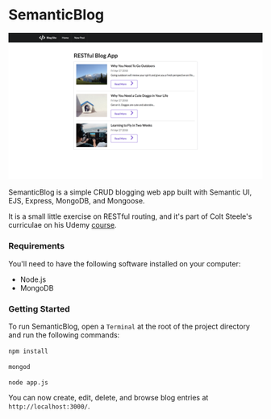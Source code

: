 # SemanticBlog

![](public/images/SemanticBlog_Screenshot.png)

SemanticBlog is a simple CRUD blogging web app built with Semantic UI, EJS, Express, MongoDB, and Mongoose. 

It is a small little exercise on RESTful routing, and it's part of Colt Steele's curriculae on his Udemy [course](https://www.udemy.com/the-web-developer-bootcamp/learn/v4/overview).

### Requirements

You'll need to have the following software installed on your computer:
* Node.js
* MongoDB

### Getting Started

To run SemanticBlog, open a `Terminal` at the root of the project directory and run the following commands:

`npm install`

`mongod`

`node app.js`

You can now create, edit, delete, and browse blog entries at `http://localhost:3000/`.
